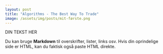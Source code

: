 ```yaml
---
layout: post
title: "Algorithms - The Best Way To Trade"
image: /assets/img/posts/mit-første.png
---
```


DIN TEKST HER

Du kan bruge **Markdown** til overskrifter, lister, links osv.
Hvis din oprindelige side er HTML, kan du faktisk også paste HTML direkte.
